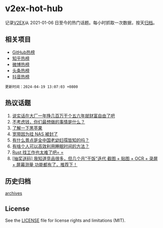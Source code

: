 # v2ex-hot-hub

 记录[V2EX](https://www.v2ex.com/)从 2021-01-06 日至今的热门话题。每小时抓取一次数据，按天[归档](archives)。
 
 ## 相关项目

- [GitHub热榜](https://github.com/snaildev/github-hot-hub)
- [知乎热榜](https://github.com/snaildev/zhihu-hot-hub)
- [微博热榜](https://github.com/snaildev/weibo-hot-hub)
- [头条热榜](https://github.com/snaildev/toutiao-hot-hub)
- [抖音热榜](https://github.com/snaildev/douyin-hot-hub)


 `更新时间：2024-04-19 13:07:03 +0800`

## 热议话题

1. [说实话在大厂一年挣几百万干个五六年就财富自由了吧](https://www.v2ex.com/t/1033749)
1. [不考虑钱，你们最想做的事情是什么？](https://www.v2ex.com/t/1033670)
1. [了解一下黑苹果](https://www.v2ex.com/t/1033594)
1. [宽带因为挂 NAS 被封了](https://www.v2ex.com/t/1033800)
1. [有什么景点是全中国老幼妇孺皆知的吗？](https://www.v2ex.com/t/1033630)
1. [有啥个人可以高效利用睡眠时间的方法？](https://www.v2ex.com/t/1033796)
1. [Rust 找工作也太难了吧= =](https://www.v2ex.com/t/1033729)
1. [[抽奖送码] 我知道竞品很多，但几个月"干饭"迭代 截图 + 贴图 + OCR + 录屏 + 屏幕测量 功能都有了，推荐下！](https://www.v2ex.com/t/1033803)

## 历史归档

[archives](archives)

## License

See the [LICENSE](LICENSE) file for license rights and limitations (MIT).
